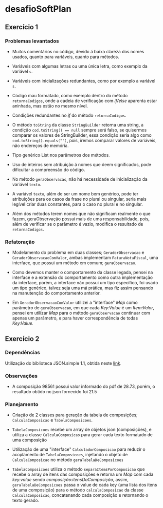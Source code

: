 # desafioSoftPlan

## Exercício 1

### Problemas levantados

* Muitos comentários no código, devido á baixa clareza dos nomes usados, quanto para variáveis, quanto para métodos.

* Variáveis com algumas letras ou uma única letra, como exemplo da variável `s`.

* Variáveis com inicializações redundantes, como por exemplo a variável `s`.

* Código mau formatado, como exemplo dentro do método `retornaCodigos`, onde a 
cadeia de verificação com *if/else* aparenta estar aninhada, mas estão no mesmo nível.

* Condições redundantes no *if* do método `retornaCodigos`.

* O método `toString` da classe `StringBuilder` retorna uma string, a condição `cod.toString() == null` 
sempre será falso, se quisermos comparar os valores de StringBuilder, 
essa condição seria algo como `cod.toString().equals("")`, pois, iremos comparar valores de variáveis, 
não endereços de memória.

* Tipo genérico List nos parâmetros dos métodos.

* Uso de inteiros sem atribuição á nomes que deem significados, pode dificultar a compreensão do código.

* No método `geraObservacao`, não há necessidade de inicialização da variável `texto`.

* A variável `texto`, além de ser um nome bem genérico, pode ter atribuições para os casos da 
frase no plural ou singular, seria mais legível criar duas constantes, para o caso no plural e no singular. 

* Além dos métodos terem nomes que não significam realmente o que fazem, geraObservação 
possui mais de uma responsabilidade, pois, além de verificar se o parâmetro é vazio, modifica o 
resultado de `retornaCodigos`.

### Refatoração

* Modelamento do problema em duas classes; `GeradorObservacao` e `GeradorObservacaoComValor`, ambas implementam `FaturaNotaFiscal`, uma interface, 
que possui um método em comum; `geraObservacao`.

* Como devemos manter o comportamento da classe legada, pensei na interface e a extensão do comportamento
como outra implementação da interface, porém, a interface não possui um tipo específico, foi usado um tipo genérico, 
talvez seja uma má prática, mas fiz assim pensando na manutenção do comportamento anterior.

* Em `GeradorObservacaoComValor` utilizei a "interface" *Map* como parâmetro de `geraObservacao`, em que cada *Key:Value* é
um *Item:Valor*, pensei em utilizar *Map* para o método `geraObservacao` continuar com apenas um parâmetro, e  para haver 
correspondência de todas *Key:Value*.

## Exercício 2

### Dependências

Utilização do biblioteca JSON.simple 1.1, obtida neste [link](http://www.java2s.com/Code/Jar/j/Downloadjsonsimple11jar.htm).

### Observações 
* A composição 98561 possui valor informado do pdf de 28.73, porém, o resultado obtido no json fornecido foi 21.5

### Planejamento

* Criação de 2 classes para geração da tabela de composições; `CalculaComposicao` e `TabelaComposicoes`.

* `TabelaComposicoes` recebe um array de objetos json (composições), e utiliza a classe `CalculaComposicao` para gerar cada 
texto formatado de uma composição

* Utilização de uma "interface" `CalculadorComposicao` para reduzir o acoplamento de `TabelaComposicoes`, injetando o 
objeto de `CalculaComposicao` no método `geraTabelaDeComposicoes`

* `TabelaComposicoes` utiliza o método `separaItemsPorComposicao` que recebe o array de itens das composições e retorna 
um *Map* com cada *key:value* sendo *composição:itensDaComposição*, assim, `geraTabelaDeComposicoes` passa o value de cada 
key (uma lista dos itens de uma composição) para o método `calculaComposicao` da classe `CalculaComposicao`, concatenando 
cada composição e retornando o texto gerado.

 
